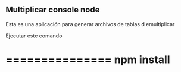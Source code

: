 ## Multiplicar console node

Esta es una aplicación para generar archivos de tablas d emultiplicar

Ejecutar este comando

===============
npm install
===============
